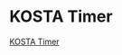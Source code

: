 # KOSTA Timer

[KOSTA Timer](https://chromewebstore.google.com/detail/kosta-timer/helppnekbooonbajcomnekjicpoaoifd)
